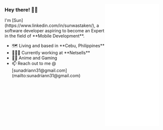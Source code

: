 <img 
  align="right" 
  height="400" 
  width="177" 
  src="assets/anime-hello-once.gif"
/>
<div>
  <h3>Hey there! 👋🏼</h3>
  <p>I'm [Sun](https://www.linkedin.com/in/sunwastaken/), a software developer aspiring to become an Expert in the field of **Mobile Development**.</p>
  <ul>
    <li>🗺️ Living and based in **Cebu, Philippines**</li>
    <li>👨🏻‍💻 Currently working at **Netsells**</li>
    <li>👍🏼 Anime and Gaming</li>
    <li>📫 Reach out to me @ [sunadriann31@gmail.com](mailto:sunadriann31@gmail.com)</li>
  </ul>
</div>
